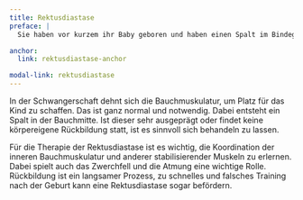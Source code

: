```yaml
---
title: Rektusdiastase
preface: |
  Sie haben vor kurzem ihr Baby geboren und haben einen Spalt im Bindegewebe der Bauchmuskulatur?

anchor:
  link: rektusdiastase-anchor

modal-link: rektusdiastase
---
```


In der Schwangerschaft dehnt sich die Bauchmuskulatur, um Platz für das Kind zu schaffen.
Das ist ganz normal und notwendig. Dabei entsteht ein Spalt in der Bauchmitte.
Ist dieser sehr ausgeprägt oder findet keine körpereigene Rückbildung statt, ist es sinnvoll sich behandeln zu lassen.

Für die Therapie der Rektusdiastase ist es wichtig, die Koordination der inneren Bauchmuskulatur und anderer stabilisierender Muskeln zu erlernen.
Dabei spielt auch das Zwerchfell und die Atmung eine wichtige Rolle.
Rückbildung ist ein langsamer Prozess, zu schnelles und falsches Training nach der Geburt kann eine Rektusdiastase sogar befördern.
